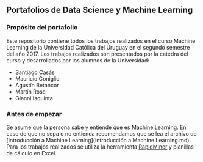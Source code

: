 ## Portafolios de Data Science y Machine Learning

### Propósito del portafolio
Este repositorio contiene todos los trabajos realizados en el curso Machine Learning de la Universidad Católica del Uruguay en el segundo semestre del año 2017. Los trabajos realizados son presentados por la catedra del curso y desarrollados por los alumnos de la Universidad:
* Santiago Casás
* Mauricio Coniglio
* Agustín Betancor
* Martín Rose
* Gianni Iaquinta

### Antes de empezar
Se asume que la persona sabe y entiende que es Machine Learning. 
En caso de que no sepa o no entienda recomendamos que se lea el archivo de [Introducción a Machine Learning](Introducción a Machine Learning.md).
Para los trabajos realizados se utiliza la herramienta [RapidMiner](https://docs.rapidminer.com) y planillas de cálculo en Excel.
